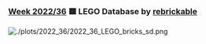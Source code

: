 ### [Week 2022/36](https://github.com/Z3tt/TidyTuesday/tree/main/plots/2021_36_LEGO_bricks.qmd) 🟥 LEGO Database by [rebrickable](https://rebrickable.com/downloads/)

![./plots/2022_36/2022_36_LEGO_bricks_sd.png](https://raw.githubusercontent.com/Z3tt/TidyTuesday/main/plots/2022_36/2022_36_LEGO_bricks_sd.png)
